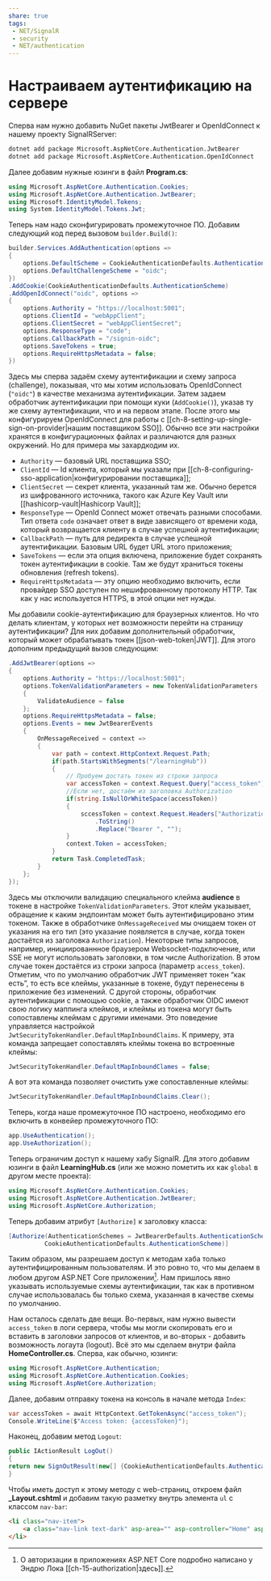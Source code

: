 ```yaml
---
share: true
tags:
 - NET/SignalR
 - security
 - NET/authentication
---
```

# Настраиваем аутентификацию на сервере
Сперва нам нужно добавить NuGet пакеты JwtBearer и OpenIdConnect к нашему проекту SignalRServer:
```bash
dotnet add package Microsoft.AspNetCore.Authentication.JwtBearer
dotnet add package Microsoft.AspNetCore.Authentication.OpenIdConnect
```
Далее добавим нужные юзинги в файл **Program.cs**:
```csharp
using Microsoft.AspNetCore.Authentication.Cookies;
using Microsoft.AspNetCore.Authentication.JwtBearer;
using Microsoft.IdentityModel.Tokens;
using System.IdentityModel.Tokens.Jwt;
```
Теперь нам надо сконфигурировать промежуточное ПО. Добавим следующий код перед вызовом `builder.Build()`:
```csharp
builder.Services.AddAuthentication(options =>
{
	options.DefaultScheme = CookieAuthenticationDefaults.AuthenticationScheme;
	options.DefaultChallengeScheme = "oidc";
})
.AddCookie(CookieAuthenticationDefaults.AuthenticationScheme)
.AddOpenIdConnect("oidc", options =>
{
	options.Authority = "https://localhost:5001";
	options.ClientId = "webAppClient";
	options.ClientSecret = "webAppClientSecret";
	options.ResponseType = "code";
	options.CallbackPath = "/signin-oidc";
	options.SaveTokens = true;
	options.RequireHttpsMetadata = false;
})
```
Здесь мы сперва задаём схему аутентификации и схему запроса (challenge), показывая, что мы хотим использовать OpenIdConnect (`"oidc"`) в качестве механизма аутентификации. Затем задаем обработчик аутентификации при помощи куки (`AddCookie()`), указав ту же схему аутентификации, что и на первом этапе.
После этого мы конфигурируем OpenIdConnect для работы с [[ch-8-setting-up-single-sign-on-provider|нашим поставщиком SSO]]. Обычно все эти настройки хранятся в конфигурационных файлах и различаются для разных окружений. Но для примера мы захардкодим их.
- `Authority` — базовый URL поставщика SSO;
- `ClientId` — Id клиента, который мы указали при [[ch-8-configuring-sso-application|конфигурировании поставщика]];
- `ClientSecret` — секрет клиента, указанный там же. Обычно берется из шифрованного источника, такого как Azure Key Vault или [[hashicorp-vault|Hashicorp Vault]];
- `ResponseType` — OpenId Connect может отвечать разными способами. Тип ответа `code` означает ответ в виде зависящего от времени кода, который возвращается клиенту в случае успешной аутентификации;
- `CallbackPath` — путь для редиректа в случае успешной аутентификации. Базовым URL будет URL этого приложения;
- `SaveTokens` — если эта опция включена, приложение будет сохранять токен аутентификации в cookie. Там же будут храниться токены обновления (refresh tokens).
- `RequireHttpsMetadata` — эту опцию необходимо включить, если провайдер SSO доступен по нешифрованному протоколу HTTP. Так как у нас используется HTTPS, в этой опции нет нужды.

Мы добавили cookie-аутентификацию для браузерных клиентов. Но что делать клиентам, у которых нет возможности перейти на страницу аутентификации? Для них добавим дополнительный обработчик, который может обрабатывать токен [[json-web-token|JWT]]. Для этого дополним предыдущий вызов следующим:
```csharp
.AddJwtBearer(options =>
{
	options.Authority = "https://localhost:5001";
	options.TokenValidationParameters = new TokenValidationParameters
	{
		ValidateAudience = false
	};
	options.RequireHttpsMetadata = false;
	options.Events = new JwtBearerEvents
	{
		OnMessageReceived = context =>
		{
			var path = context.HttpContext.Request.Path;
			if(path.StartsWithSegments("/learningHub"))
			{
				// Пробуем достать токен из строки запроса
				var accessToken = context.Request.Query["access_token"];
				//Если нет, достаём из заголовка Authorization
				if(string.IsNullOrWhiteSpace(accessToken))
				{
					sccessToken = context.Request.Headers["Authorization"]
						.ToString()
						.Replace("Bearer ", "");
				}
				context.Token = accessToken;
			}
			return Task.CompletedTask;
		}
	};
});
```
Здесь мы отключили валидацию специального клейма **audience** в токене в настройке `TokenValidationParameters`. Этот клейм указывает, обращение к каким эндпоинтам может быть аутентифицировано этим токеном.
Также в обработчике `OnMessageReceived` мы очищаем токен от указания на его тип (это указание появляется в случае, когда токен достаётся из заголовка `Authorization`).
Некоторые типы запросов, например, инициированнное браузером Websocket-подключение, или SSE не могут использовать заголовки, в том числе Authorization. В этом случае токен достаётся из строки запроса (параметр `access_token`).
Отметим, что по умолчанию обработчик JWT применяет токен “как есть”, то есть все клеймы, указанные в токене, будут перенесены в приложение без изменений. С другой стороны, обработчик аутентификации с помощью cookie, а также обработчик OIDC имеют свою логику маппинга клеймов, и клеймы из токена могут быть сопоставлены клеймам с другими именами. Это поведение управляется настройкой `JwtSecurityTokenHandler.DefaultMapInboundClaims`. К примеру, эта команда запрещает сопоставлять клеймы токена во встроенные клеймы:
```csharp
JwtSecurityTokenHandler.DefaultMapInboundClames = false;
```
А вот эта команда позволяет очистить уже сопоставленные клеймы:
```csharp
JwtSecurityTokenHandler.DefaultMapInboundClaims.Clear();
```
Теперь, когда наше промежуточное ПО настроено, необходимо его включить в конвейер промежуточного ПО:
```csharp
app.UseAuthentication();
app.UseAuthorization();
```
Теперь ограничим доступ к нашему хабу SignalR. Для этого добавим юзинги в файл **LearningHub.cs** (или же можно пометить их как `global` в другом месте проекта):
```csharp
using Microsoft.AspNetCore.Authentication.Cookies;
using Microsoft.AspNetCore.Authentication.JwtBearer;
using Microsoft.AspNetCore.Authorization;
```
Теперь добавим атрибут `[Authorize]` к заголовку класса:
```csharp
[Authorize(AuthenticationSchemes = JwtBearerDefaults.AuthenticationScheme + "," +
		  CookieAuthenticationDefaults.AuthenticationScheme)]
```
Таким образом, мы разрешаем доступ к методам хаба только аутентифицированным пользователям. И это ровно то, что мы делаем в любом другом ASP.NET Core приложении[^1]. Нам пришлось явно указывать используемые схемы аутентификации, так как в противном случае использовалась бы только схема, указанная в качестве схемы по умолчанию.

Нам осталось сделать две вещи. Во-первых, нам нужно вывести `access_token` в логи сервера, чтобы мы могли скопировать его и вставить в заголовки запросов от клиентов, и во-вторых - добавить возможность логаута (logout). Всё это мы сделаем внутри файла **HomeController.cs**.
Сперва, как обычно, юзинги:
```csharp
using Microsoft.AspNetCore.Authentication;
using Microsoft.AspNetCore.Authentication.Cookies;
using Microsoft.AspNetCore.Authorization;
```
Далее, добавим отправку токена на консоль в начале метода `Index`:
```csharp
var accessToken = await HttpContext.GetTokenAsync("access_token");
Console.WriteLine($"Access token: {accessToken}");
```
Наконец, добавим метод `Logout`:
```csharp
public IActionResult LogOut()
{
return new SignOutResult(new[] {CookieAuthenticationDefaults.AuthenticationScheme, "oidc"});
}
```
Чтобы иметь доступ к этому методу с web-страниц, откроем файл **\_Layout.cshtml** и добавим такую разметку внутрь элемента `ul` с классом `nav-bar`:
```html
<li class="nav-item">
	<a class="nav-link text-dark" asp-area="" asp-controller="Home" asp-action="LogOut">Log Out</a>
</li>
```

[^1]: О авторизации в приложениях ASP.NET Core подробно написано у Эндрю Лока [[ch-15-authorization|здесь]].